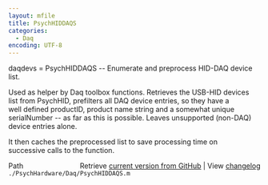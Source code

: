 ```yaml
---
layout: mfile
title: PsychHIDDAQS
categories:
  - Daq
encoding: UTF-8
---
```


daqdevs = PsychHIDDAQS -- Enumerate and preprocess HID-DAQ device list.  

Used as helper by Daq toolbox functions. Retrieves the USB-HID devices  
list from PsychHID, prefilters all DAQ device entries, so they have a  
well defined productID, product name string and a somewhat unique  
serialNumber -- as far as this is possible. Leaves unsupported (non-DAQ)  
device entries alone.  

It then caches the preprocessed list to save processing time on  
successive calls to the function.  



<div class="code_header" style="text-align:right;">
  <span style="float:left;">Path&nbsp;&nbsp;</span> <span class="counter">Retrieve <a href=
  "https://raw.github.com/Psychtoolbox-3/Psychtoolbox-3/beta/./PsychHardware/Daq/PsychHIDDAQS.m">current version from GitHub</a> | View <a href=
  "https://github.com/Psychtoolbox-3/Psychtoolbox-3/commits/beta/./PsychHardware/Daq/PsychHIDDAQS.m">changelog</a></span>
</div>
<div class="code">
  <code>./PsychHardware/Daq/PsychHIDDAQS.m</code>
</div>
